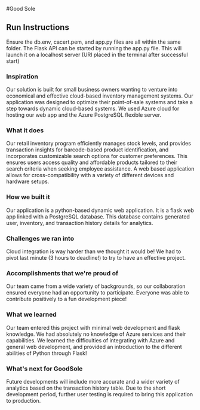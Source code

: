 #Good Sole

## Run Instructions
Ensure the db.env, cacert.pem, and app.py files are all within the same folder.  The Flask API can be started by running the app.py file.  This will launch it on a localhost server (URI placed in the terminal after successful start)

### Inspiration
Our solution is built for small business owners wanting to venture into economical and effective cloud-based inventory management systems. Our application was designed to optimize their point-of-sale systems and take a step towards dynamic cloud-based systems. We used Azure cloud for hosting our web app and the Azure PostgreSQL flexible server.

### What it does
Our retail inventory program efficiently manages stock levels, and provides transaction insights for barcode-based product identification, and incorporates customizable search options for customer preferences. This ensures users access quality and affordable products tailored to their search criteria when seeking employee assistance. A web based application allows for cross-compatibility with a variety of different devices and hardware setups.

### How we built it
Our application is a python-based dynamic web application.  It is a flask web app linked with a  PostgreSQL database.  This database contains generated user, inventory, and transaction history details for analytics.

### Challenges we ran into
Cloud integration is way harder than we thought it would be! We had to pivot last minute (3 hours to deadline!) to try to have an effective project.

### Accomplishments that we're proud of
Our team came from a wide variety of backgrounds, so our collaboration ensured everyone had an opportunity to participate.  Everyone was able to contribute positively to a fun development piece!

### What we learned
Our team entered this project with minimal web development and flask knowledge.  We had absolutely no knowledge of Azure services and their capabilities.  We learned the difficulties of integrating with Azure and general web development, and provided an introduction to the different abilities of Python through Flask!

### What's next for GoodSole
Future developments will include more accurate and a wider variety of analytics based on the transaction history table.  Due to the short development period, further user testing is required to bring this application to production.
